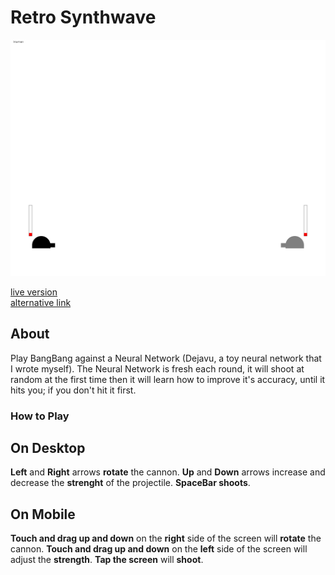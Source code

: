 # Retro Synthwave

![screenshot](screenshot.png)

[live version](https://victorribeiro.com/bangBang)  
[alternative link](https://victorqribeiro.github.io/bangBang/)  

## About

Play BangBang against a Neural Network (Dejavu, a toy neural network that I wrote myself).
The Neural Network is fresh each round, it will shoot at random at the first time then it will learn how to improve it's accuracy, until it hits you; if you don't hit it first.

### How to Play

## On Desktop

**Left** and **Right** arrows **rotate** the cannon. **Up** and **Down** arrows increase and decrease the **strenght** of the projectile. **SpaceBar shoots**.

## On Mobile

**Touch and drag up and down** on the **right** side of the screen will **rotate** the cannon.
**Touch and drag up and down** on the **left** side of the screen will adjust the **strength**.
**Tap the screen** will **shoot**.
